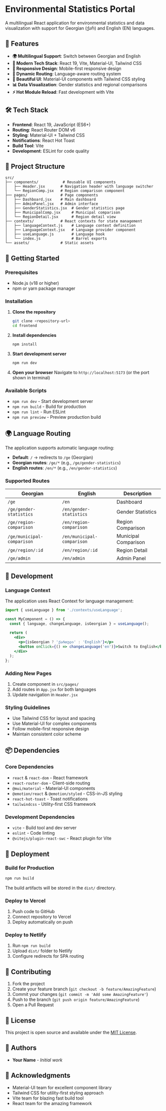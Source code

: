 # Environmental Statistics Portal

A multilingual React application for environmental statistics and data visualization with support for Georgian (ქარ) and English (EN) languages.

## 🌟 Features

- **🌍 Multilingual Support**: Switch between Georgian and English
- **🚀 Modern Tech Stack**: React 19, Vite, Material-UI, Tailwind CSS
- **📱 Responsive Design**: Mobile-first responsive design
- **🔄 Dynamic Routing**: Language-aware routing system
- **🎨 Beautiful UI**: Material-UI components with Tailwind CSS styling
- **📊 Data Visualization**: Gender statistics and regional comparisons
- **⚡ Hot Module Reload**: Fast development with Vite

## 🛠️ Tech Stack

- **Frontend**: React 19, JavaScript (ES6+)
- **Routing**: React Router DOM v6
- **Styling**: Material-UI + Tailwind CSS
- **Notifications**: React Hot Toast
- **Build Tool**: Vite
- **Development**: ESLint for code quality

## 📁 Project Structure

```
src/
├── components/           # Reusable UI components
│   ├── Header.jsx       # Navigation header with language switcher
│   └── RegionComp.jsx   # Region comparison component
├── pages/               # Page components
│   ├── Dashboard.jsx    # Main dashboard
│   ├── AdminPanel.jsx   # Admin interface
│   ├── GenderStatistics.jsx  # Gender statistics page
│   ├── MunicipalComp.jsx     # Municipal comparison
│   └── RegionDetail.jsx      # Region detail view
├── contexts/            # React contexts for state management
│   ├── languageContext.js    # Language context definition
│   ├── LanguageContext.jsx   # Language provider component
│   ├── useLanguage.js        # Language hook
│   └── index.js              # Barrel exports
└── assets/              # Static assets
```

## 🚀 Getting Started

### Prerequisites

- Node.js (v18 or higher)
- npm or yarn package manager

### Installation

1. **Clone the repository**
   ```bash
   git clone <repository-url>
   cd frontend
   ```

2. **Install dependencies**
   ```bash
   npm install
   ```

3. **Start development server**
   ```bash
   npm run dev
   ```

4. **Open your browser**
   Navigate to `http://localhost:5173` (or the port shown in terminal)

### Available Scripts

- `npm run dev` - Start development server
- `npm run build` - Build for production
- `npm run lint` - Run ESLint
- `npm run preview` - Preview production build

## 🌍 Language Routing

The application supports automatic language routing:

- **Default**: `/` → redirects to `/ge` (Georgian)
- **Georgian routes**: `/ge/*` (e.g., `/ge/gender-statistics`)
- **English routes**: `/en/*` (e.g., `/en/gender-statistics`)

### Supported Routes

| Georgian | English | Description |
|----------|---------|-------------|
| `/ge` | `/en` | Dashboard |
| `/ge/gender-statistics` | `/en/gender-statistics` | Gender Statistics |
| `/ge/region-comparison` | `/en/region-comparison` | Region Comparison |
| `/ge/municipal-comparison` | `/en/municipal-comparison` | Municipal Comparison |
| `/ge/region/:id` | `/en/region/:id` | Region Detail |
| `/ge/admin` | `/en/admin` | Admin Panel |

## 🔧 Development

### Language Context

The application uses React Context for language management:

```jsx
import { useLanguage } from './contexts/useLanguage';

const MyComponent = () => {
  const { language, changeLanguage, isGeorgian } = useLanguage();
  
  return (
    <div>
      <p>{isGeorgian ? 'ქართული' : 'English'}</p>
      <button onClick={() => changeLanguage('en')}>Switch to English</button>
    </div>
  );
};
```

### Adding New Pages

1. Create component in `src/pages/`
2. Add routes in `App.jsx` for both languages
3. Update navigation in `Header.jsx`

### Styling Guidelines

- Use Tailwind CSS for layout and spacing
- Use Material-UI for complex components
- Follow mobile-first responsive design
- Maintain consistent color scheme

## 📦 Dependencies

### Core Dependencies
- `react` & `react-dom` - React framework
- `react-router-dom` - Client-side routing
- `@mui/material` - Material-UI components
- `@emotion/react` & `@emotion/styled` - CSS-in-JS styling
- `react-hot-toast` - Toast notifications
- `tailwindcss` - Utility-first CSS framework

### Development Dependencies
- `vite` - Build tool and dev server
- `eslint` - Code linting
- `@vitejs/plugin-react-swc` - React plugin for Vite

## 🚢 Deployment

### Build for Production

```bash
npm run build
```

The build artifacts will be stored in the `dist/` directory.

### Deploy to Vercel

1. Push code to GitHub
2. Connect repository to Vercel
3. Deploy automatically on push

### Deploy to Netlify

1. Run `npm run build`
2. Upload `dist/` folder to Netlify
3. Configure redirects for SPA routing

## 🤝 Contributing

1. Fork the project
2. Create your feature branch (`git checkout -b feature/AmazingFeature`)
3. Commit your changes (`git commit -m 'Add some AmazingFeature'`)
4. Push to the branch (`git push origin feature/AmazingFeature`)
5. Open a Pull Request

## 📄 License

This project is open source and available under the [MIT License](LICENSE).

## 👥 Authors

- **Your Name** - *Initial work*

## 🙏 Acknowledgments

- Material-UI team for excellent component library
- Tailwind CSS for utility-first styling approach
- Vite team for blazing fast build tool
- React team for the amazing framework
